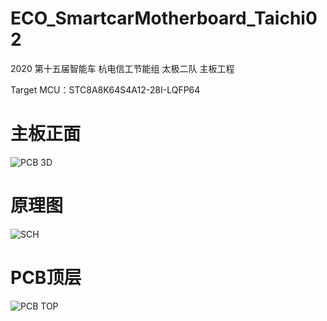 # ECO_SmartcarMotherboard_Taichi02
2020 第十五届智能车 杭电信工节能组 太极二队 主板工程

Target MCU：STC8A8K64S4A12-28I-LQFP64 
 
# 主板正面
![PCB 3D](https://s1.ax1x.com/2020/08/10/abri8S.png)
# 原理图
![SCH](https://s1.ax1x.com/2020/08/10/abrFgg.png)
# PCB顶层
![PCB TOP](https://s1.ax1x.com/2020/08/10/abrPC8.png)
